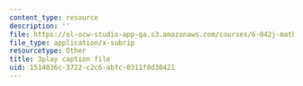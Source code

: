```yaml
---
content_type: resource
description: ''
file: https://ol-ocw-studio-app-qa.s3.amazonaws.com/courses/6-042j-mathematics-for-computer-science-spring-2015/1514036c3722c2c6abfc0311f0d30421_m07lrb7m0D0.srt
file_type: application/x-subrip
resourcetype: Other
title: 3play caption file
uid: 1514036c-3722-c2c6-abfc-0311f0d30421
---
```

